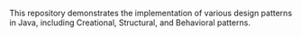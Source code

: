 This repository demonstrates the implementation of various design patterns in Java, including Creational, Structural, and Behavioral patterns.
